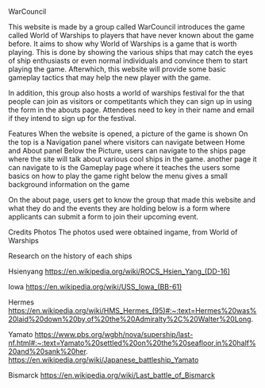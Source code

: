 
WarCouncil  

This website is made by a group called WarCouncil introduces the game called World of Warships to players that have never known about the game before. It aims to show why World of Warships is a game that is worth playing. This is done by showing the various ships that may catch the eyes of ship enthusiasts or even normal individuals and convince them to start playing the game. Afterwhich, this website will provide some basic gameplay tactics that may help the new player with the game.

In addition, this group also hosts a world of warships festival for the that people can join as visitors or competitants which they can sign up in using the form in the abouts page. Attendees need to key in their name and email if they intend to sign up for the festival.




Features
When the website is opened, a picture of the game is shown
On the top is a Navigation panel where visitors can navigate between Home and About panel
Below the Picture, users can navigate to the ships page where the site will talk about various cool ships in the game.
another page it can navigate to is the Gameplay page where it teaches the users some basics on how to play the game
right below the menu gives a small background information on the game 

On the about page, users get to know the group that made this website and what they do and the events they are holding
below is a form where applicants can submit a form to join their upcoming event.

Credits
Photos
The photos used were obtained ingame, from World of Warships


Research on the history of each ships

Hsienyang
https://en.wikipedia.org/wiki/ROCS_Hsien_Yang_(DD-16)

Iowa
https://en.wikipedia.org/wiki/USS_Iowa_(BB-61)

Hermes
https://en.wikipedia.org/wiki/HMS_Hermes_(95)#:~:text=Hermes%20was%20laid%20down%20by,of%20the%20Admiralty%2C%20Walter%20Long.

Yamato
https://www.pbs.org/wgbh/nova/supership/last-nf.html#:~:text=Yamato%20settled%20on%20the%20seafloor,in%20half%20and%20sank%20her.
https://en.wikipedia.org/wiki/Japanese_battleship_Yamato

Bismarck
https://en.wikipedia.org/wiki/Last_battle_of_Bismarck

